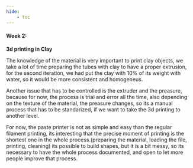 ```yaml
---
hide:
    - toc
---
```


#### Week 2:

**3d printing in Clay**

The knowledge of the material is very important to print clay objects, we take a lot of time preparing the tubes with clay to have a proper extrusion, for the second iteration, we had put the clay with 10% of its weight with water, so it would be more consistent and homogeneus.

Another issue that has to be controlled is the extruder and the preasure, because for now, the process is trial and error all the time, also depending on the texture of the material, the preasure changes, so its a manual process that has to be standarized, if we want to take the 3d printing to another level.

For now, the paste printer is not as simple and easy than the regular filament printing, its interesting that the precise moment of printing is the shortest one in the whole process.(preparing the material, loading the file, printing, cleaning) its possible to build shapes, but it is a bit messy, so its necessary to have the whole process documented, and open to let more people improve that process.










